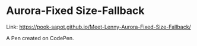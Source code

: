 # Aurora-Fixed Size-Fallback
Link: https://pook-sapot.github.io/Meet-Lenny-Aurora-Fixed-Size-Fallback/

A Pen created on CodePen.



